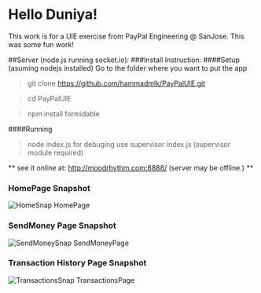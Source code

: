 # Hello Duniya!

This work is for a UIE exercise from PayPal Engineering @ SanJose. This was some fun work!

##Server (node.js running socket.io):
###Install Instruction:
####Setup (asuming nodejs installed)
Go to the folder where you want to put the app
> git clone https://github.com/hammadmlk/PayPalUIE.git

> cd PayPalUIE

> npm install formidable

####Running
> node index.js
for debuging use supervisor index.js (supervisor module required)

** see it online at: http://moodrhythm.com:8888/ (server may be offline.) **


### HomePage Snapshot

![HomeSnap HomePage](https://raw.github.com/hammadmlk/PayPalUIE/master/snapshots/home.png)


### SendMoney Page Snapshot

![SendMoneySnap SendMoneyPage](https://raw.github.com/hammadmlk/PayPalUIE/master/snapshots/sendMoney.png)


### Transaction History Page Snapshot

![TransactionsSnap TransactionsPage](https://raw.github.com/hammadmlk/PayPalUIE/master/snapshots/transactions.png)



